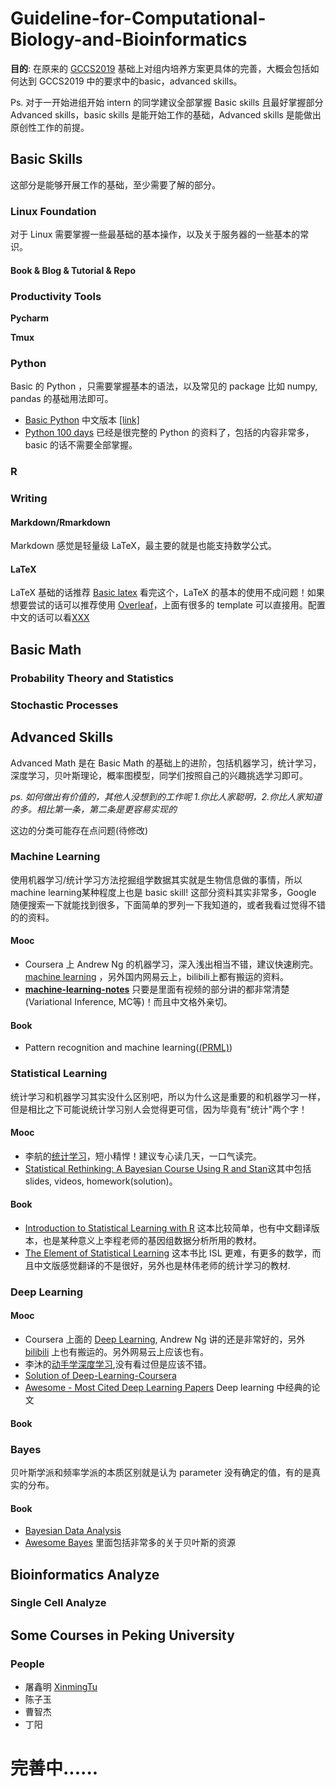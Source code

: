 
# Guideline-for-Computational-Biology-and-Bioinformatics

**目的**: 在原来的 [GCCS2019](https://githut.com/Gao-lab/Guideline-for-Computational-Biology-and-Bioinformatics/blob/master/pdf/190317-guideline_for_common_computational_skills.pdf) 基础上对组内培养方案更具体的完善，大概会包括如何达到 GCCS2019 中的要求中的basic，advanced skills。

Ps. 对于一开始进组开始 intern 的同学建议全部掌握 Basic skills 且最好掌握部分 Advanced skills，basic skills 是能开始工作的基础，Advanced skills 是能做出原创性工作的前提。


## Basic Skills

这部分是能够开展工作的基础，至少需要了解的部分。
### Linux Foundation
对于 Linux 需要掌握一些最基础的基本操作，以及关于服务器的一些基本的常识。

#### Book & Blog & Tutorial & Repo

### Productivity Tools

**Pycharm**

**Tmux** 


### Python

Basic 的 Python ，只需要掌握基本的语法，以及常见的 package 比如 numpy, pandas 的基础用法即可。
* [Basic Python](https://www.learnpython.org) 中文版本 [[link]](http://www.runoob.com/python/python-tutorial.html)
* [Python 100 days](https://github.com/jackfrued/Python-100-Days) 已经是很完整的 Python 的资料了，包括的内容非常多，basic 的话不需要全部掌握。

### R

### Writing

#### Markdown/Rmarkdown
Markdown 感觉是轻量级 LaTeX，最主要的就是也能支持数学公式。

#### LaTeX
LaTeX 基础的话推荐 [Basic latex](https://github.com/Gao-lab/Guideline-for-Computational-Biology-and-Bioinformatics/blob/master/pdf/LaTex_basic.pdf)
看完这个，LaTeX 的基本的使用不成问题！如果想要尝试的话可以推荐使用 [Overleaf](https://www.overleaf.com)，上面有很多的 template 可以直接用。配置中文的话可以看[XXX]()

## Basic Math

### Probability Theory and Statistics

### Stochastic Processes


## Advanced Skills
Advanced Math 是在 Basic Math 的基础上的进阶，包括机器学习，统计学习，深度学习，贝叶斯理论，概率图模型，同学们按照自己的兴趣挑选学习即可。

*ps. 如何做出有价值的，其他人没想到的工作呢 1.你比人家聪明，2.你比人家知道的多。相比第一条，第二条是更容易实现的*

这边的分类可能存在点问题(待修改)
### Machine Learning
使用机器学习/统计学习方法挖掘组学数据其实就是生物信息做的事情，所以machine learning某种程度上也是 basic skill! 这部分资料其实非常多，Google 
随便搜索一下就能找到很多，下面简单的罗列一下我知道的，或者我看过觉得不错的的资料。

#### Mooc

* Coursera 上 Andrew Ng 的机器学习，深入浅出相当不错，建议快速刷完。[machine learning](https://www.coursera.org/learn/machine-learning)
，另外国内网易云上，bilibili上都有搬运的资料。
* [**machine-learning-notes**](https://github.com/roboticcam/machine-learning-notes) 只要是里面有视频的部分讲的都非常清楚(Variational 
Inference, MC等)！而且中文格外亲切。


#### Book
* Pattern recognition and machine learning([(PRML)](https://github.com/Gao-lab/Guideline-for-Computational-Biology-and-Bioinformatics/blob/master/pdf/PRML.pdf))

### Statistical Learning 
统计学习和机器学习其实没什么区别吧，所以为什么这是重要的和机器学习一样，但是相比之下可能说统计学习别人会觉得更可信，因为毕竟有"统计"两个字！

#### Mooc 

* 李航的[统计学习](https://github.com/Gao-lab/Guideline-for-Computational-Biology-and-Bioinformatics/blob/master/pdf/统计学习方法_李航.pdf)，短小精悍！建议专心读几天，一口气读完。
* [Statistical Rethinking: A Bayesian Course Using R and Stan](https://github.com/rmcelreath/statrethinking_winter2019)这其中包括 slides, videos, homework(solution)。

#### Book
* [Introduction to Statistical Learning with R](http://www-bcf.usc.edu/~gareth/ISL/ISLR%20First%20Printing.pdf) 这本比较简单，也有中文翻译版本，也是某种意义上李程老师的基因组数据分析所用的教材。
* [The Element of Statistical Learning](https://github.com/Gao-lab/Guideline-for-Computational-Biology-and-Bioinformatics/blob/master/pdf/ESL.pdf) 这本书比 ISL 更难，有更多的数学，而且中文版感觉翻译的不是很好，另外也是林伟老师的统计学习的教材.

### Deep Learning

#### Mooc


* Coursera 上面的 [Deep Learning](https://www.coursera.org/specializations/deep-learning), Andrew Ng 讲的还是非常好的，另外 
[bilibili](https://www.bilibili.com/video/av49445369?from=search&seid=853459819773787018) 上也有搬运的。另外网易云上应该也有。
* 李沐的[动手学深度学习](https://zh.gluon.ai),没有看过但是应该不错。
* [Solution of Deep-Learning-Coursera](https://github.com/DeepakSridhar/Deep-Learning-Coursera)
* [Awesome - Most Cited Deep Learning Papers](https://github.com/terryum/awesome-deep-learning-papers) Deep learning 
中经典的论文

#### Book

### Bayes
贝叶斯学派和频率学派的本质区别就是认为 parameter 没有确定的值，有的是真实的分布。

#### Book
* [Bayesian Data Analysis](https://github.com/Gao-lab/Guideline-for-Computational-Biology-and-Bioinformatics/blob/master/pdf/BDA.pdf)
* [Awesome Bayes](https://github.com/dimenwarper/awesome-bayes) 里面包括非常多的关于贝叶斯的资源


## Bioinformatics Analyze 

### Single Cell Analyze 


## Some Courses in Peking University



### People
* 屠鑫明 [XinmingTu](www.xinmingtu.cn)
* 陈子玉
* 曹智杰
* 丁阳

# 完善中......